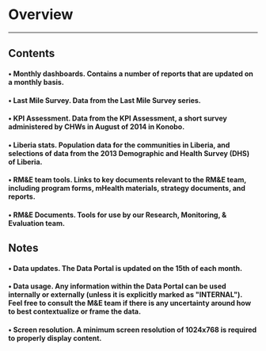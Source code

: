 Overview
========
********

Contents
--------
#### **&bull; Monthly dashboards.** Contains a number of reports that are updated on a monthly basis.
#### **&bull; Last Mile Survey.** Data from the Last Mile Survey series.
#### **&bull; KPI Assessment.** Data from the KPI Assessment, a short survey administered by CHWs in August of 2014 in Konobo.
#### **&bull; Liberia stats.** Population data for the communities in Liberia, and selections of data from the 2013 Demographic and Health Survey (DHS) of Liberia.
#### **&bull; RM&E team tools.** Links to key documents relevant to the RM&E team, including program forms, mHealth materials, strategy documents, and reports.
#### **&bull; RM&E Documents.** Tools for use by our Research, Monitoring, & Evaluation team.

Notes
-----
#### **&bull; Data updates.** The Data Portal is updated on the 15th of each month.
#### **&bull; Data usage.** Any information within the Data Portal can be used internally or externally (unless it is explicitly marked as "INTERNAL"). Feel free to consult the M&E team if there is any uncertainty around how to best contextualize or frame the data.
#### **&bull; Screen resolution.** A minimum screen resolution of 1024x768 is required to properly display content.
